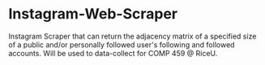 # Instagram-Web-Scraper

Instagram Scraper that can return the adjacency matrix of a specified size of a public and/or personally followed user's following and followed accounts. Will be used to data-collect for COMP 459 @ RiceU. 
